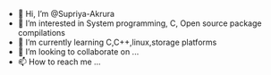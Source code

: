 - 👋 Hi, I’m @Supriya-Akrura
- 👀 I’m interested in System programming, C, Open source package compilations
- 🌱 I’m currently learning C,C++,linux,storage platforms
- 💞️ I’m looking to collaborate on ...
- 📫 How to reach me ...

<!---
Supriya-Akrura/Supriya-Akrura is a ✨ special ✨ repository because its `README.md` (this file) appears on your GitHub profile.
You can click the Preview link to take a look at your changes.
--->
